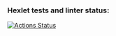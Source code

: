 ### Hexlet tests and linter status:
[![Actions Status](https://github.com/maeeee19/frontend-project-44/actions/workflows/hexlet-check.yml/badge.svg)](https://github.com/maeeee19/frontend-project-44/actions)